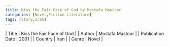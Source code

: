 ```yaml
---
title: Kiss the Fair Face of God by Mostafa Mastoor
categories: [Novel,Fiction Literature]
tags: [story,Iran]
---
```

        
| Title | Kiss the Fair Face of God  |
| Author |  Mostafa Mastoor  |
| Publication Date | 2001   |
| Country | Iran |
| Genre | Novel  |
        